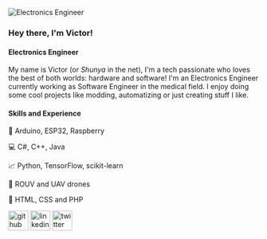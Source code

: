 ![Electronics Engineer](https://raw.githubusercontent.com/sagar-viradiya/sagar-viradiya/master/resources/banner.png)
### Hey there, I'm Victor!
#### Electronics Engineer
My name is Victor (or *Shunya* in the net), I'm a tech passionate who loves the best of both worlds: hardware and software! I'm an Electronics Engineer currently working as Software Engineer in the medical field. I enjoy doing some cool projects like modding, automatizing or just creating stuff I like.

#### Skills and Experience
:robot: Arduino, ESP32, Raspberry

:computer: C#, C++, Java

:chart_with_upwards_trend: Python, TensorFlow, scikit-learn

:helicopter: ROUV and UAV drones

:newspaper: HTML, CSS and PHP

[<img src='https://cdn.jsdelivr.net/npm/simple-icons@3.0.1/icons/github.svg' alt='github' height='40'>](https://github.com/Shunya-sama)  [<img src='https://cdn.jsdelivr.net/npm/simple-icons@3.0.1/icons/linkedin.svg' alt='linkedin' height='40'>](https://www.linkedin.com/in/victorluquemartinez/)  [<img src='https://cdn.jsdelivr.net/npm/simple-icons@3.0.1/icons/twitter.svg' alt='twitter' height='40'>](https://twitter.com/ItsShunya)  

